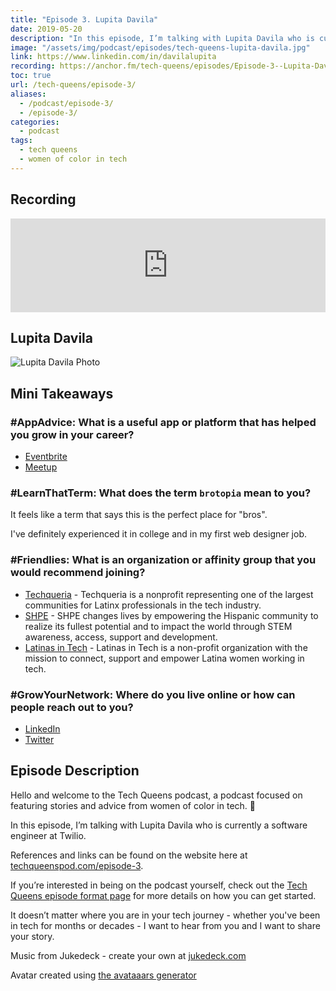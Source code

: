 ```yaml
---
title: "Episode 3. Lupita Davila"
date: 2019-05-20
description: "In this episode, I’m talking with Lupita Davila who is currently a software engineer at Twilio."
image: "/assets/img/podcast/episodes/tech-queens-lupita-davila.jpg"
link: https://www.linkedin.com/in/davilalupita
recording: https://anchor.fm/tech-queens/episodes/Episode-3--Lupita-Davila-e42bfi
toc: true
url: /tech-queens/episode-3/
aliases:
  - /podcast/episode-3/
  - /episode-3/
categories:
  - podcast
tags:
  - tech queens
  - women of color in tech
---
```


## Recording

<iframe loading="lazy" src="https://anchor.fm/tech-queens/embed/episodes/Episode-3--Lupita-Davila-e42bfi" frameborder="0" scrolling="no" class="u-margin-top--1-sm" width="100%" height="auto"></iframe>

## Lupita Davila

![Lupita Davila Photo](https://i.imgur.com/4U2Sf0T.jpg)

## Mini Takeaways

### **#AppAdvice**: What is a useful app or platform that has helped you grow in your career?

- [Eventbrite](https://eventbrite.com)
- [Meetup](https://meetup.com)

### **#LearnThatTerm**: What does the term `brotopia` mean to you?

It feels like a term that says this is the perfect place for "bros".

I've definitely experienced it in college and in my first web designer job.

### **#Friendlies**: What is an organization or affinity group that you would recommend joining?

- [Techqueria](https://techqueria.org?source=fvcproductions) - Techqueria is a nonprofit representing one of the largest communities for Latinx professionals in the tech industry.
- [SHPE](https://shpe.org/) - SHPE changes lives by empowering the Hispanic community to realize its fullest potential and to impact the world through STEM awareness, access, support and development.
- [Latinas in Tech](https://www.latinasintech.org/) - Latinas in Tech is a non-profit organization with the mission to connect, support and empower Latina women working in tech.

### **#GrowYourNetwork**: Where do you live online or how can people reach out to you?

- [LinkedIn](https://www.linkedin.com/in/davilalupita)
- [Twitter](https://twitter.com/techatheart)

## Episode Description

Hello and welcome to the Tech Queens podcast, a podcast focused on featuring stories and advice from women of color in tech. 👑

In this episode, I’m talking with Lupita Davila who is currently a software engineer at Twilio.

References and links can be found on the website here at [techqueenspod.com/episode-3](https://techqueenspod.com/episode-3).

If you’re interested in being on the podcast yourself, check out the [Tech Queens episode format page](https://techqueenspod.com/episode-format) for more details on how you can get started.

It doesn’t matter where you are in your tech journey - whether you've been in tech for months or decades - I want to hear from you and I want to share your story.

Music from Jukedeck - create your own at [jukedeck.com](https://jukedeck.com)

Avatar created using [the avataaars generator](https://getavataaars.com/)

